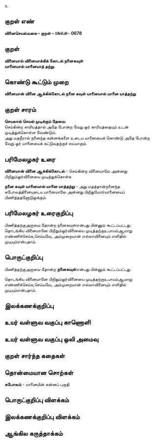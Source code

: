 உ

## குறள் எண் 

**வினைசெயல்வகை – குறள் – ௦௬௭௮ - 0678**  

## குறள் 

**வினையால் வினையாக்கிக் கோடல் நனைகவுள்  
யானையால் யானையாத் தற்று.**  

## கொண்டு கூட்டும் முறை

**வினையான் வினை ஆக்கிக்கோடல் நனை கவுள் யானையால் யானை யாத்தற்று**

## குறள் சாரம் 

**செயலால் செயல் முடிக்கும் தேவை**  
செய்கின்ற காரியத்தால் அதே போன்ற வேறு ஓர் காரியத்தையும் உடன் முடித்துக்கொள்ள வேண்டும்.  
அது மதநீரால் நனைந்த கன்னங்களை உடைய யானையைக் கொண்டு அதே போன்ற வேறு ஓர் யானையைக் கட்டுவதற்குச் சமமாகும்.  

## பரிமேலழகர் உரை

**வினையான் வினை ஆக்கிக்கோடல்** - செய்கின்ற வினையாலே அன்னது பிறிதும்ஓர்வினையை முடித்துக்கொள்க  

**நனை கவுள் யானையால் யானை யாத்தற்று** - அது மதத்தான்நனைந்த கபோலத்தினையுடைய யானையாலே அன்னது பிறிதுமோர்யானையைப் பிணித்ததனோடுஒக்கும். 

## பரிமேலழகர் உரைகுறிப்பு   

பிணித்தற்குஅருமை தோன்ற நனைகவுள்என்பது பின்னும் கூட்டப்பட்டது.  
தொடங்கிய வினையானே பிறிதும்ஓர்வினையை முடித்தற்குஉபாயம்ஆமாறு எண்ணிச்செய்க,செய்யவே, அம்முறையான் எல்லாவினையும் எளிதில் முடியும்என்பதாம்.    

## பொருட்குறிப்பு 

பிணித்தற்குஅருமை தோன்ற **நனைகவுள்**என்பது பின்னும் கூட்டப்பட்டது.  

தொடங்கிய வினையானே பிறிதும்ஓர்வினையை முடித்தற்குஉபாயம்ஆமாறு எண்ணிச்செய்க,செய்யவே, அம்முறையான் எல்லாவினையும் எளிதில் முடியும்என்பதாம்.    

## இலக்கணக்குறிப்பு  


## உயர் வள்ளுவ வகுப்பு காணொளி


## உயர் வள்ளுவ வகுப்பு ஒலி அமைவு 

 
## குறள் சார்ந்த கதைகள் 


## தொன்மையான சொற்கள்

**கபோலம்** - யானையின் கன்னப் பகுதி  

## பொருட்குறிப்பு விளக்கம்


## இலக்கணக்குறிப்பு விளக்கம்


## ஆங்கில கருத்தாக்கம் 


